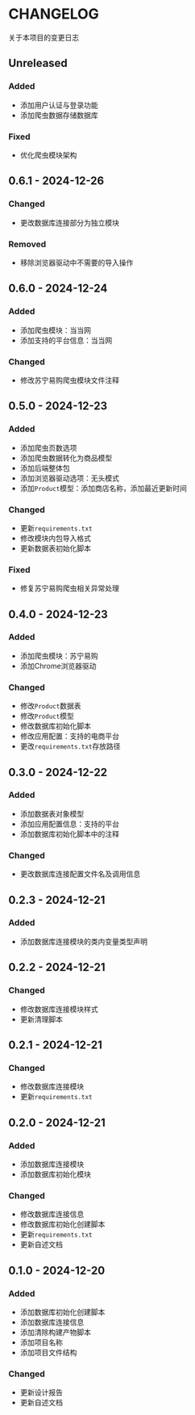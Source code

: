 # CHANGELOG

关于本项目的变更日志

## Unreleased

### Added

- 添加用户认证与登录功能
- 添加爬虫数据存储数据库

### Fixed

- 优化爬虫模块架构

## 0.6.1 - 2024-12-26

### Changed

- 更改数据库连接部分为独立模块

### Removed

- 移除浏览器驱动中不需要的导入操作

## 0.6.0 - 2024-12-24

### Added

- 添加爬虫模块：当当网
- 添加支持的平台信息：当当网

### Changed

- 修改苏宁易购爬虫模块文件注释

## 0.5.0 - 2024-12-23

### Added

- 添加爬虫页数选项
- 添加爬虫数据转化为商品模型
- 添加后端整体包
- 添加浏览器驱动选项：无头模式
- 添加`Product`模型：添加商店名称，添加最近更新时间

### Changed

- 更新`requirements.txt`
- 修改模块内包导入格式
- 更新数据表初始化脚本

### Fixed

- 修复苏宁易购爬虫相关异常处理

## 0.4.0 - 2024-12-23

### Added

- 添加爬虫模块：苏宁易购
- 添加Chrome浏览器驱动

### Changed

- 修改`Product`数据表
- 修改`Product`模型
- 修改数据库初始化脚本
- 修改应用配置：支持的电商平台
- 更改`requirements.txt`存放路径

## 0.3.0 - 2024-12-22

### Added

- 添加数据表对象模型
- 添加应用配置信息：支持的平台
- 添加数据库初始化脚本中的注释

### Changed

- 更改数据库连接配置文件名及调用信息

## 0.2.3 - 2024-12-21

### Added

- 添加数据库连接模块的类内变量类型声明

## 0.2.2 - 2024-12-21

### Changed

- 修改数据库连接模块样式
- 更新清理脚本

## 0.2.1 - 2024-12-21

### Changed

- 修改数据库连接模块
- 更新`requirements.txt`

## 0.2.0 - 2024-12-21

### Added

- 添加数据库连接模块
- 添加数据库初始化模块

### Changed

- 修改数据库连接信息
- 修改数据库初始化创建脚本
- 更新`requirements.txt`
- 更新自述文档

## 0.1.0 - 2024-12-20

### Added

- 添加数据库初始化创建脚本
- 添加数据库连接信息
- 添加清除构建产物脚本
- 添加项目名称
- 添加项目文件结构

### Changed

- 更新设计报告
- 更新自述文档
